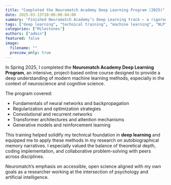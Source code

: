 ```yaml
---
title: "Completed the Neuromatch Academy Deep Learning Program (2025)"
date: 2025-03-15T10:00:00-04:00
summary: "Finished Neuromatch Academy’s Deep Learning track — a rigorous online course covering neural networks, optimization, transformers, and generative models."
tags: ["deep learning", "technical training", "machine learning", "NLP", "Neuromatch"]
categories: ["Milestones"]
authors: ["admin"]
featured: false
image:
  filename: ""
  preview_only: true
---
```


In Spring 2025, I completed the **Neuromatch Academy Deep Learning Program**, an intensive, project-based online course designed to provide a deep understanding of modern machine learning methods, especially in the context of neuroscience and cognitive science.

The program covered:
- Fundamentals of neural networks and backpropagation  
- Regularization and optimization strategies  
- Convolutional and recurrent networks  
- Transformer architectures and attention mechanisms  
- Generative models and reinforcement learning

This training helped solidify my technical foundation in **deep learning** and equipped me to apply these methods in my research on autobiographical memory narratives. I especially valued the balance of theoretical depth, coding implementation, and collaborative problem-solving with peers across disciplines.

Neuromatch’s emphasis on accessible, open science aligned with my own goals as a researcher working at the intersection of psychology and artificial intelligence.